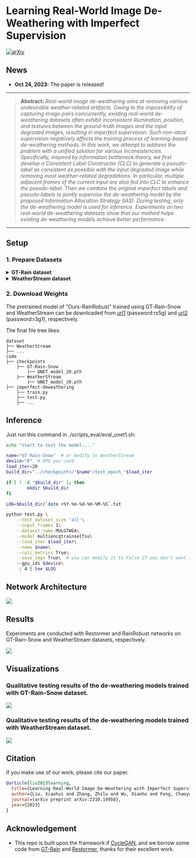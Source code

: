 # Learning Real-World Image De-Weathering with Imperfect Supervision
[![arXiv](https://img.shields.io/badge/arXiv-2305.13077-b31b1b.svg)](https://arxiv.org/abs/2310.14958)

## News
- **Oct 24, 2023:** The paper is released!

<hr />

> **Abstract:** *Real-world image de-weathering aims at removing various undesirable weather-related artifacts. Owing to the impossibility of capturing image pairs concurrently, existing real-world de-weathering datasets often exhibit inconsistent illumination, position, and textures between the ground-truth images and the input degraded images, resulting in imperfect supervision. Such non-ideal supervision negatively affects the training process of learning-based de-weathering methods. In this work, we attempt to address the problem with a unified solution for various inconsistencies. Specifically, inspired by information bottleneck theory, we first develop a Consistent Label Constructor (CLC) to generate a pseudo-label as consistent as possible with the input degraded image while removing most weather-related degradations. In particular, multiple adjacent frames of the current input are also fed into CLC to enhance the pseudo-label. Then we combine the original imperfect labels and pseudo-labels to jointly supervise the de-weathering model by the proposed Information Allocation Strategy (IAS). During testing, only the de-weathering model is used for inference. Experiments on two real-world de-weathering datasets show that our method helps existing de-weathering models achieve better performance.* 
<hr />

## Setup

### 1. Prepare Datasets
<details>
<summary><b>GT-Rain dataset</b></summary>
Download the dataset from [here](https://drive.google.com/drive/folders/1NSRl954QPcGIgoyJa_VjQwh_gEaHWPb8).
</details>

<details>
<summary><b>WeatherStream dataset</b></summary>
Download the dataset from [here](https://drive.google.com/drive/folders/12Z9rBSTs0PPNHLieyU2vnCTzR6fOFLrT).
</details>

### 2. Download Weights
The pretrained model of "Ours-RainRobust" trained using GT-Rain-Snow and WeatherStream can be downloaded from [url1](https://pan.baidu.com/s/1C2cSg6pfInEQOGMM4ro53w?pwd=rs5g) (password:rs5g) and [url2](https://pan.baidu.com/s/14ROb7g1NbPmaM2bBgmA0Vw?pwd=r3g1) (password:r3g1), respectively.

The final file tree likes:

```none
dataset
├── WeatherStream
├── ...
code
├── checkpoints
    ├── GT-Rain-Snow
        ├── UNET_model_20.pth
    ├── WeatherStream
        ├── UNET_model_20.pth
├── imperfect-deweathering
    ├── train.py
    ├── test.py
    ├── ...
```

## Inference
Just run this command in ./scripts_eval/eval_unet1.sh:
```bash
echo "Start to test the model...."

name="GT-Rain-Snow"  # or modify to WeatherStream
device="0"  # GPU you used
load_iter=20
build_dir="../checkpoints/"$name"/test_epoch_"$load_iter

if [ ! -d "$build_dir" ]; then
        mkdir $build_dir
fi

LOG=$build_dir/`date +%Y-%m-%d-%H-%M-%S`.txt

python test.py \
    --test_dataset_size 'all'\
    --input_frames 1\
    --dataset_name MULGTWEA\
    --model multiencgtrainselfsu\
    --load_iter $load_iter\
    --name $name\
    --calc_metrics True\
    --save_imgs True\  # you can modify it to False if you don't want to save images
    --gpu_ids $device\
    -j 4 | tee $LOG
```
## Network Architecture

<img src = "https://i.imgur.com/ILyYCuw.png"> 

## Results
Experiments are conducted with Restormer and RainRobust networks on GT-Rain-Snow and WeatherStream datasets, respectively.

<img src = "https://i.imgur.com/2mheOWr.png"> 

## Visualizations

### Qualitative testing results of the de-weathering models trained with GT-Rain-Snow dataset.
<img src = "https://i.imgur.com/BQfM8Di.png"> 

### Qualitative testing results of the de-weathering models trained with WeatherStream dataset.
<img src = "https://i.imgur.com/BQfM8Di.png"> 

## Citation
If you make use of our work, please cite our paper.
```bibtex
@article{liu2023learning,
  title={Learning Real-World Image De-Weathering with Imperfect Supervision},
  author={Liu, Xiaohui and Zhang, Zhilu and Wu, Xiaohe and Feng, Chaoyu and Wang, Xiaotao and LEI, LEI and Zuo, Wangmeng},
  journal={arXiv preprint arXiv:2310.14958},
  year={2023}
}
```

## Acknowledgement

- This repo is built upon the framework if [CycleGAN](https://github.com/junyanz/pytorch-CycleGAN-and-pix2pix), and we borrow some code from [GT-Rain](https://github.com/UCLA-VMG/GT-RAIN) and [Restormer](https://github.com/swz30/Restormer), thanks for their excellent work.
